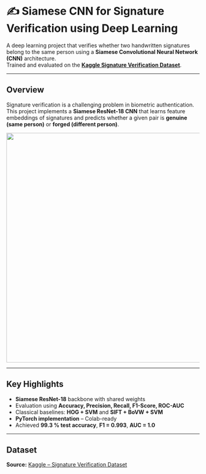 # ✍️ Siamese CNN for Signature Verification using Deep Learning

A deep learning project that verifies whether two handwritten signatures belong to the same person using a **Siamese Convolutional Neural Network (CNN)** architecture.  
Trained and evaluated on the [**Kaggle Signature Verification Dataset**](https://www.kaggle.com/datasets/robinreni/signature-verification-dataset).

---

##  Overview

Signature verification is a challenging problem in biometric authentication.  
This project implements a **Siamese ResNet-18 CNN** that learns feature embeddings of signatures and predicts whether a given pair is **genuine (same person)** or **forged (different person)**.

<p align="center">
  <img src="docs/architecture_diagram.png" width="600">
</p>

---

##  Key Highlights

-  **Siamese ResNet-18** backbone with shared weights  
-  Evaluation using **Accuracy, Precision, Recall, F1-Score, ROC-AUC**  
-  Classical baselines: **HOG + SVM** and **SIFT + BoVW + SVM**  
-  **PyTorch implementation** – Colab-ready  
-  Achieved **99.3 % test accuracy**, **F1 = 0.993**, **AUC = 1.0**

---

##  Dataset

**Source:** [Kaggle – Signature Verification Dataset](https://www.kaggle.com/datasets/robinreni/signature-verification-dataset)

